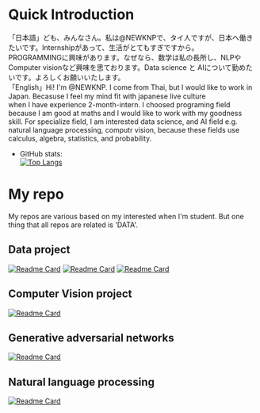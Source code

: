 # Quick Introduction
  「日本語」ども、みんなさん。私は@NEWKNPで、タイ人ですが、日本へ働きたいです。Internshipがあって、生活がとてもすぎですから。  
    PROGRAMMINGに興味があります。なぜなら、数学は私の長所し、NLPやComputer visionなど興味を思ております。Data science と AIについて勤めたいです。よろしくお願いいたします。  
  「English」Hi! I'm @NEWKNP. I come from Thai, but I would like to work in Japan. Becasuse I feel my mind fit with japanese live culture  
    when I have experience 2-month-intern. I choosed programing field because I am good at maths and I would like to work with my goodness skill.
    For specialize field, I am interested data science, and AI field e.g. natural language processing, computr vision, because these fields use calculus, algebra, statistics, and probability.
 
* GitHub stats:  
[![Top Langs](https://github-readme-stats.vercel.app/api/top-langs/?username=NEWKNP&layout=compact)](https://github.com/NEWKNP/github-readme-stats)

# My repo
  My repos are various based on my interested when I'm student. But one thing that all repos are related is 'DATA'.  
  
## Data project
[![Readme Card](https://github-readme-stats.vercel.app/api/pin/?username=NEWKNP&repo=TPMAP)](https://github.com/NEWKNP/TPMAP)
[![Readme Card](https://github-readme-stats.vercel.app/api/pin/?username=NEWKNP&repo=Mental-Health-in-Tech-Survey-classification)](https://github.com/NEWKNP/Mental-Health-in-Tech-Survey-classification)
[![Readme Card](https://github-readme-stats.vercel.app/api/pin/?username=NEWKNP&repo=Wine_Review)](https://github.com/NEWKNP/Wine_Review)

## Computer Vision project
[![Readme Card](https://github-readme-stats.vercel.app/api/pin/?username=NEWKNP&repo=senior_project)](https://github.com/NEWKNP/senior_project)

## Generative adversarial networks
[![Readme Card](https://github-readme-stats.vercel.app/api/pin/?username=NEWKNP&repo=thai-stylegan2-ada-pytorch)](https://github.com/NEWKNP/thai-stylegan2-ada-pytorch)

## Natural language processing
[![Readme Card](https://github-readme-stats.vercel.app/api/pin/?username=NEWKNP&repo=thai_tokenization)](https://github.com/NEWKNP/thai_tokenization)
